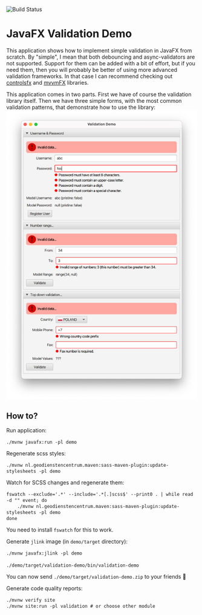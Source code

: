 

![Build Status](https://github.com/marcin-chwedczuk/javafx-validation-demo/actions/workflows/basic-ci.yaml/badge.svg)

# JavaFX Validation Demo

This application shows how to implement simple validation in JavaFX from scratch.
By "simple", I mean that both debouncing and async-validators are not supported.
Support for them can be added with a bit of effort, 
but if you need them, then you will 
probably be better 
of using more advanced validation frameworks. In that case I can recommend checking out
[controlsfx](https://github.com/jinghai/controlsfx/blob/master/controlsfx-samples/src/main/java/org/controlsfx/samples/HelloValidation.java)
and [mvvmFX](https://github.com/sialcasa/mvvmFX/wiki/Validation) libraries.

This application comes in two parts. First we have of course the validation
library itself. Then we have three simple forms, with the most common
validation patterns, that demonstrate how to use
the library:
![demo app main window](docs/demo.png)

## How to?

Run application:
```
./mvnw javafx:run -pl demo
```

Regenerate scss styles:
```
./mvnw nl.geodienstencentrum.maven:sass-maven-plugin:update-stylesheets -pl demo
```

Watch for SCSS changes and regenerate them:
```
fswatch --exclude='.*' --include='.*[.]scss$' --print0 . | while read -d "" event; do
    ./mvnw nl.geodienstencentrum.maven:sass-maven-plugin:update-stylesheets -pl demo
done
```
You need to install `fswatch` for this to work.

Generate `jlink` image (in `demo/target` directory):
```
./mvnw javafx:jlink -pl demo

./demo/target/validation-demo/bin/validation-demo
```
You can now send `./demo/target/validation-demo.zip` to your friends :tada:

Generate code quality reports:
```
./mvnw verify site
./mvnw site:run -pl validation # or choose other module
```

